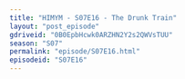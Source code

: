 ```yaml
---
title: "HIMYM - S07E16 - The Drunk Train"
layout: "post_episode"
gdriveid: "0B0EpbHcwk0ARZHN2Y2s2QWVsTUU"
season: "S07"
permalink: "episode/S07E16.html"
episodeid: "S07E16"
---
```

